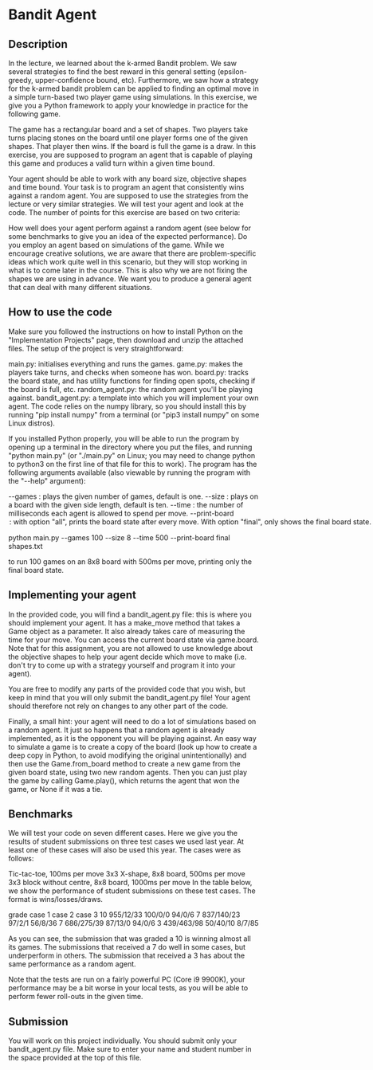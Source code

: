 # Bandit Agent

## Description

In the lecture, we learned about the k-armed Bandit problem. We saw several strategies to find the best reward in this general setting (epsilon-greedy, upper-confidence bound, etc). Furthermore, we saw how a strategy for the k-armed bandit problem can be applied to finding an optimal move in a simple turn-based two player game using simulations. In this exercise, we give you a Python framework to apply your knowledge in practice for the following game.

The game has a rectangular board and a set of shapes. Two players take turns placing stones on the board until one player forms one of the given shapes. That player then wins. If the board is full the game is a draw. In this exercise, you are supposed to program an agent that is capable of playing this game and produces a valid turn within a given time bound.

Your agent should be able to work with any board size, objective shapes and time bound. Your task is to program an agent that consistently wins against a random agent. You are supposed to use the strategies from the lecture or very similar strategies. We will test your agent and look at the code. The number of points for this exercise are based on two criteria:

How well does your agent perform against a random agent (see below for some benchmarks to give you an idea of the expected performance).
Do you employ an agent based on simulations of the game.
While we encourage creative solutions, we are aware that there are problem-specific ideas which work quite well in this scenario, but they will stop working in what is to come later in the course. This is also why we are not fixing the shapes we are using in advance. We want you to produce a general agent that can deal with many different situations.



## How to use the code

Make sure you followed the instructions on how to install Python on the "Implementation Projects" page, then download and unzip the attached files. The setup of the project is very straightforward:

main.py: initialises everything and runs the games.
game.py: makes the players take turns, and checks when someone has won.
board.py: tracks the board state, and has utility functions for finding open spots, checking if the board is full, etc.
random_agent.py: the random agent you'll be playing against.
bandit_agent.py: a template into which you will implement your own agent.
The code relies on the numpy library, so you should install this by running "pip install numpy" from a terminal (or "pip3 install numpy" on some Linux distros).

If you installed Python properly, you will be able to run the program by opening up a terminal in the directory where you put the files, and running "python main.py" (or "./main.py" on Linux; you may need to change python to python3 on the first line of that file for this to work). The program has the following arguments available (also viewable by running the program with the "--help" argument):

--games <number> : plays the given number of games, default is one.
--size <number>: plays on a board with the given side length, default is ten.
--time <number>: the number of milliseconds each agent is allowed to spend per move.
--print-board <option>: with option "all", prints the board state after every move. With option "final", only shows the final board state. When this argument is not given, no board state will be printed.
--parallel <number>: if present, the program will run the given number of games in parallel. It is recommended to only use this when you're ready to do large-scale tests, as it makes debugging harder.
positional argument "objectives": the path to a file containing the objective shapes. A file shapes.txt is provided to show what this looks like, but we will use different shapes when testing your submission.
So, for example, you might run the program like this:

python main.py --games 100 --size 8 --time 500 --print-board final shapes.txt

to run 100 games on an 8x8 board with 500ms per move, printing only the final board state.



## Implementing your agent

In the provided code, you will find a bandit_agent.py file: this is where you should implement your agent. It has a make_move method that takes a Game object as a parameter. It also already takes care of measuring the time for your move. You can access the current board state via game.board. Note that for this assignment, you are not allowed to use knowledge about the objective shapes to help your agent decide which move to make (i.e. don't try to come up with a strategy yourself and program it into your agent).

You are free to modify any parts of the provided code that you wish, but keep in mind that you will only submit the bandit_agent.py file! Your agent should therefore not rely on changes to any other part of the code.

Finally, a small hint: your agent will need to do a lot of simulations based on a random agent. It just so happens that a random agent is already implemented, as it is the opponent you will be playing against. An easy way to simulate a game is to create a copy of the board (look up how to create a deep copy in Python, to avoid modifying the original unintentionally) and then use the Game.from_board method to create a new game from the given board state, using two new random agents. Then you can just play the game by calling Game.play(), which returns the agent that won the game, or None if it was a tie.



## Benchmarks

We will test your code on seven different cases. Here we give you the results of student submissions on three test cases we used last year. At least one of these cases will also be used this year. The cases were as follows:

Tic-tac-toe, 100ms per move
3x3 X-shape, 8x8 board, 500ms per move
3x3 block without centre, 8x8 board, 1000ms per move
In the table below, we show the performance of student submissions on these test cases. The format is wins/losses/draws.

grade	case 1	case 2	case 3
10	955/12/33	100/0/0	94/0/6
7	837/140/23	97/2/1	56/8/36
7	686/275/39	87/13/0	94/0/6
3	439/463/98	50/40/10	8/7/85

As you can see, the submission that was graded a 10 is winning almost all its games. The submissions that received a 7 do well in some cases, but underperform in others. The submission that received a 3 has about the same performance as a random agent.

Note that the tests are run on a fairly powerful PC (Core i9 9900K), your performance may be a bit worse in your local tests, as you will be able to perform fewer roll-outs in the given time.



## Submission

You will work on this project individually. You should submit only your bandit_agent.py file. Make sure to enter your name and student number in the space provided at the top of this file.
